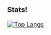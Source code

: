 ### Stats!
[![Top Langs](https://github-readme-stats.vercel.app/api/top-langs/?username=markojudas&theme=cobalt&langs_count=8)](https://github.com/anuraghazra/github-readme-stats)

<!--
**Markojudas/markojudas** is a ✨ _special_ ✨ repository because its `README.md` (this file) appears on your GitHub profile.

Here are some ideas to get you started:

- 🔭 I’m currently working on ...
- 🌱 I’m currently learning ...
- 👯 I’m looking to collaborate on ...
- 🤔 I’m looking for help with ...
- 💬 Ask me about ...
- 📫 How to reach me: ...
- 😄 Pronouns: ...
- ⚡ Fun fact: ...
-->
